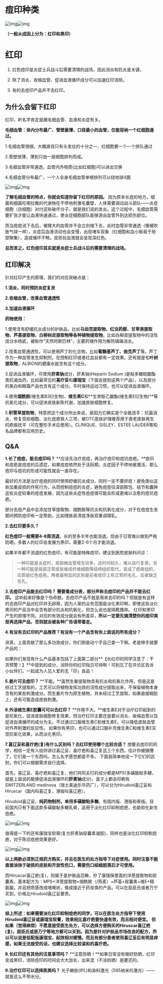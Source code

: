 # 痘印种类

![img](https://pic3.zhimg.com/v2-eaf7bce372f966c08ea7bdd76989d516_b.png)![img](https://pic3.zhimg.com/80/v2-eaf7bce372f966c08ea7bdd76989d516_720w.png)

**（一般从成因上分为：红印和黑印）** 



# 红印

1. 红色痘印是炎症士兵战斗后需要清理的战场，因此消炎和抗炎是关键。 

2. 除了消炎，收缩血管、促进血液循环成分可以加速红印消除。 

3. 有的去痘印产品并不去红印。

   

## **为什么会留下红印**

红印，听名字肯定是跟毛细血管、血液和炎症有关。

**毛细血管：体内分布最广、管壁最薄、口径最小的血管，仅能容纳一个红细胞通过。**

1.毛细血管很细，大概直径只有头发丝的十分之一，红细胞要一个一个排队通过

2.管壁很薄，薄到只由一层细胞排列而成。

3.毛细血管非常通透，血管内外物质(比如红细胞)可以进出交换

4.毛细血管分布最广，一个人全身毛细血管单根排列可以绕地球4圈

![img](https://pic1.zhimg.com/v2-9c669b33a3d01f9693ec56db0dd151d0_b.png)![img](https://pic1.zhimg.com/80/v2-9c669b33a3d01f9693ec56db0dd151d0_720w.png)



**了解毛细血管的特点，你就会知道你留下红印的原因。** 因为原本长痘的地方，细菌和细菌吃喝拉撒的代谢物在不停地刺激毛囊壁，人体需要调动战斗部队——炎症细胞（白细胞）对付这些破坏分子，就是我们说的发炎。这个过程中，毛细血管需要扩张才能让血液快速通过，使炎症细胞部队能够游出血管外到达损伤部位。

而当痘痘消下去后，被撑大的血管并不会立刻缩下去，此时血管非常通透（像被吹胀气球一样），炎症后血液流动也会变慢，出现堵车现象（红细胞和血小板易于局部聚集），造成循环不畅，皮损处血液就会呈现深红色。

**总而言之，红色痘印其实就是炎症士兵战斗后的需要清理的战场。**





## 红印解决

针对红印产生的原理，我们的对应突破点是：

**1.消炎，同时预防炎症复发**

**2.收缩血管，改善血管通透性**

**3.加速血液循环**



**药物使用：**

1.使用含有舒缓抗炎成分的护肤品，比如**马齿苋提取物、红没药醇、甘草类提取物、芦荟提取物、白柳树皮提取物等各种植物提取物**。比如白柳皮提取物中的活性成分水杨甙，被称作“天然阿斯匹林”，主要药理作用为解热镇痛消炎。

2.改善血管通透性，可以使用芦丁的化合物，比如**葡糖基芦丁、曲克芦丁**等。芦丁作为一种血管发生抑制剂，在控制红印或者红血丝都有一定效果。还有就是**七叶树提取物**，ALBION的健康水就含有这个成分。

3.促进血液循环，可使用**肝素钠**成分，肝素钠(Heparin Sodium )是粘多糖硫酸酯类抗凝血药，比如最常见的**喜疗妥**和**康瑞宝**（下面会提到这两个产品），以及部分的美白和眼霜产品也含有这个成分。平时保持运动习惯，也可以促进血液循环。

4.使用**烟酰胺**(维生素B3衍生物)、**维生素C**和**生育酚乙酸酯(维生素E衍生物)**等抗氧化成分，可以促进皮肤新陈代谢，加速皮肤细胞修复。

5.**积雪草提取物**，特意把这个成分拎出来说，是因为它确实是个全能选手：抗菌消炎、修复受损细胞、淡化痘疤铁人三项，被OTC皮肤护理推荐用于衰老皮肤再生的疤痕抚平（可在整形手术后使用）。CLINIQUE、SISLEY、ESTEE LAUDER等知名品牌都有应用历史。





## Q&A

**1.长了痘痘，能去痘印吗？** **应该先治疗痘痘，再治疗痘印和痘坑痘疤。**痘印和痘疤是痘痘的后遗症，如果痘痘依然处于活跃期，炎症因子不停地被激活，那么痘印与痘坑的形成可能性就会一直存在。

最好的方法是治疗痘痘的同时使用舒缓抗炎成分。同时一定不要挤痘！避免类似这些加重皮损的作死行为，从而控制痘痘的炎症，避免痘痘往深部脓包、结节和囊肿这些炎症较重的痘痘发展，因为这些炎症性痘痘很可能会形成更难以治愈的痘坑痘疤。

部分去痘产品中会添加甘草提取物、烟酰胺等抗炎和抗氧化成分，对于在痘痘生发期间预防痘印有一定帮助，比如理肤泉清痘净肤双重调理乳。



**2.去红印要多久？**

**红色痘印一般需要4-8周消退**，长的至多半年也能消退。但由于日常难以做到严格防晒，多数人的红印会发展为黑印，需要2-6个月才能消退。 

如果半年都不消退的红色痘印，有可能是特殊痘印，建议到医院皮肤科问诊：

> 一种可能是炎症时，局部微血管增生较多，且时间较久，难以自行复原。另一种可能是局部正常皮肤被成纤维细胞等结缔组织取代，变成了疤痕组织，实质是红色痘疤。两者最明显的区别是前者痘印上有正常的毛孔，后者缺乏毛孔。



**3.去痘印产品能去红印吗？** **需要看成分表，部分声称去痘印的产品并不能去红印。** 这听起来好像是个伪命题，去痘印产品不就是用来去印的吗？但就是有这样的去痘印产品对红印并无卵用，因为人家的业务范围是淡化黑印啊，即使这些淡化黑印的产品当中会含有部分抗炎和抗氧化，但怎么说也是隔靴搔痒。 红印和黑印产生的原理不同，对应的有效成分就会有所差异，**所以一定要先搞清楚你的痘印类型再选择产品，否则就会被各种广告语带着走。**



**4.有没有去红印的产品推荐？有没有一个产品含有你上面说的所有成分？**

讲真，上面贡献了那么多功效成分，你们倒是动个手自己查一下嘛。老是伸手就要产品的：



如果你们发现有什么产品基本包括了上面第二部分**【长红印的同学注意了：干货预警！】**中提到的成分，消除你的红印指日可待啊！可别忘了在评论区告诉小伙伴们，一起成为人见人爱的无「印」良品！ 



**5.姜片可去痘印？** **不能。**虽然生姜提取物具有抗炎和抗氧化作用，但是这是经过工艺提取的，工艺可以将植物发挥功效的活性成分提取出来，不保留植物本身含有的某些刺激成分。而生姜片作为原生植物，并未经过工艺提取，如果直接糊脸上，还有可能造成皮肤刺激。



**6.外涂维生素E胶囊可可以去红印？** **作用不大。**维生素E对于治疗红印起到的是抗氧化，促进皮肤细胞修复效果，但治疗红印主要还是要以消炎、收缩血管以及促进血液循环的成分为主。不过通过口服维生素C和维生素E，可以降低皮肤血管对外界刺激的反应性。 如果你有黑印，也可以通过口服补充维生素C和维生素E实现抗氧化效果，从而淡化黑印。



**7.喜辽妥和喜疗疤(复)有什么区别吗？去红印使用哪个比较合适？** 想要去痘印的同学，相信一定有人给你讲过喜辽妥、喜疗疤和喜辽复这三个东西，估计你被搞懵了，它们是一个东西吗，怎么名字感觉都差不多。 下面我简单地说一下它们的区别，你们可以根据需求自行选择。

首先，喜辽妥、喜疗疤和喜辽复，他们共同主打的成分都是MPS(多磺酸粘多糖，就是上面说的能够促进血液循环的**肝素钠**成分)，盒子上都会印刷有SWITZERLAND medinova（瑞士美迪乐华药厂），可以分为Hirudoid喜辽妥和Hiruscar（国内叫喜辽复，港版叫喜辽疤）。

Hirudoid喜辽妥，**纯药物制剂，单用多磺酸粘多糖**。有国内版、港版和泰版。目前国内只有下面这款多磺酸黏多糖乳膏，适用于淡化红印抑制痘疤，也能软化新生痘疤。

![img](https://pic1.zhimg.com/v2-06a89c68b138fafad8741f048b8d0648_b.png)![img](https://pic1.zhimg.com/80/v2-06a89c68b138fafad8741f048b8d0648_720w.png)



值得提一下的还有康瑞宝软膏(复方肝素钠尿囊素凝胶)，同样也是淡化红印抑制痘疤，对于陈旧痘疤效果更好。

![img](https://pic4.zhimg.com/v2-052f1b69a96651928194d63296b291c3_b.png)![img](https://pic4.zhimg.com/80/v2-052f1b69a96651928194d63296b291c3_720w.png)

**以上两款必须到正规药方购买，并且在医生的处方指导下对症使用。同时注意不能直接涂抹于破损的皮肤和开放性伤口，需要伤口结痂脱落后才可使用。**

而Hiruscar喜辽疤(复)，则属于是护肤品范畴，抄了康瑞保里面的洋葱提取物和尿囊素，基本配方为：MPS+洋葱提取物+烟酰胺（/燕麦）+芦荟+尿囊素+维E+精氨酸。并且把质感改成啫喱状，做成接近于药妆类的产品，可以在屈臣氏或者万宁买到，价格比Hirudoid喜辽妥要贵。

![img](https://pic1.zhimg.com/v2-0435e6391fe24737be88e7e8a5ee9b30_b.png)![img](https://pic1.zhimg.com/80/v2-0435e6391fe24737be88e7e8a5ee9b30_720w.png)



**综上所述：如果需要淡化红印抑制痘疤的同学，可以在医生处方指导下使用Hirudoid喜辽妥或康瑞宝软膏，效果相比喜疗疤要快速有效，而且相对便宜。** **但如果（觉得麻烦）不愿意接受医生处方，可以选择方便购买的Hiruscar喜辽疤(复)，屈臣氏或是万宁等地方都可以买到。因为是针对护肤品市场改良的配方，所以可以说是低配版康瑞宝，起效相对缓慢。而且有部分患者使用喜辽妥后有明显痒感，如果无法接受的话，也建议选择比较温和的喜疗疤。**



**8.长红印还有其他的注意事项吗？** **注意防晒！**如果日常没有做好防晒，红印变成黑印，消除痘印的时间会大大加长，出来混（不涂防晒）是要还的。



**9.治疗红印可以选择医美吗？** 光子嫩肤(IPL)和染料激光（595纳米的激光）——就是这么不带水分。







